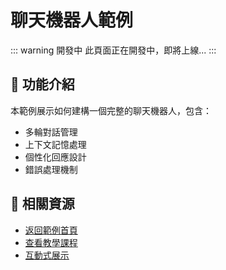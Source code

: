 # 聊天機器人範例

::: warning 開發中
此頁面正在開發中，即將上線...
:::

## 🤖 功能介紹

本範例展示如何建構一個完整的聊天機器人，包含：

- 多輪對話管理
- 上下文記憶處理
- 個性化回應設計
- 錯誤處理機制

## 🔗 相關資源

- [返回範例首頁](/examples/)
- [查看教學課程](/tutorials/)
- [互動式展示](/demos/)